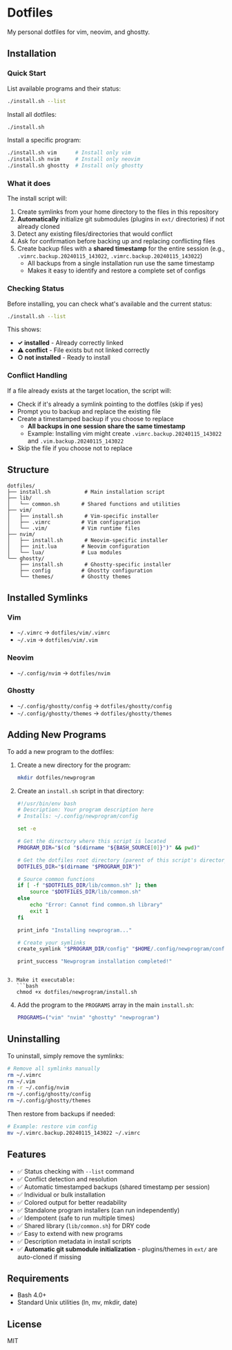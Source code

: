# Dotfiles

My personal dotfiles for vim, neovim, and ghostty.

## Installation

### Quick Start

List available programs and their status:
```bash
./install.sh --list
```

Install all dotfiles:
```bash
./install.sh
```

Install a specific program:
```bash
./install.sh vim      # Install only vim
./install.sh nvim     # Install only neovim
./install.sh ghostty  # Install only ghostty
```

### What it does

The install script will:
1. Create symlinks from your home directory to the files in this repository
2. **Automatically** initialize git submodules (plugins in `ext/` directories) if not already cloned
3. Detect any existing files/directories that would conflict
4. Ask for confirmation before backing up and replacing conflicting files
5. Create backup files with a **shared timestamp** for the entire session (e.g., `.vimrc.backup.20240115_143022`, `.vimrc.backup.20240115_143022`)
   - All backups from a single installation run use the same timestamp
   - Makes it easy to identify and restore a complete set of configs

### Checking Status

Before installing, you can check what's available and the current status:

```bash
./install.sh --list
```

This shows:
- **✓ installed** - Already correctly linked
- **⚠ conflict** - File exists but not linked correctly
- **○ not installed** - Ready to install

### Conflict Handling

If a file already exists at the target location, the script will:
- Check if it's already a symlink pointing to the dotfiles (skip if yes)
- Prompt you to backup and replace the existing file
- Create a timestamped backup if you choose to replace
  - **All backups in one session share the same timestamp**
  - Example: Installing vim might create `.vimrc.backup.20240115_143022` and `.vim.backup.20240115_143022`
- Skip the file if you choose not to replace

## Structure

```
dotfiles/
├── install.sh           # Main installation script
├── lib/
│   └── common.sh       # Shared functions and utilities
├── vim/
│   ├── install.sh       # Vim-specific installer
│   ├── .vimrc          # Vim configuration
│   └── .vim/           # Vim runtime files
├── nvim/
│   ├── install.sh       # Neovim-specific installer
│   ├── init.lua        # Neovim configuration
│   └── lua/            # Lua modules
└── ghostty/
    ├── install.sh       # Ghostty-specific installer
    ├── config          # Ghostty configuration
    └── themes/         # Ghostty themes
```

## Installed Symlinks

### Vim
- `~/.vimrc` → `dotfiles/vim/.vimrc`
- `~/.vim` → `dotfiles/vim/.vim`

### Neovim
- `~/.config/nvim` → `dotfiles/nvim`

### Ghostty
- `~/.config/ghostty/config` → `dotfiles/ghostty/config`
- `~/.config/ghostty/themes` → `dotfiles/ghostty/themes`

## Adding New Programs

To add a new program to the dotfiles:

1. Create a new directory for the program:
   ```bash
   mkdir dotfiles/newprogram
   ```

2. Create an `install.sh` script in that directory:
   ```bash
   #!/usr/bin/env bash
   # Description: Your program description here
   # Installs: ~/.config/newprogram/config
   
   set -e
   
   # Get the directory where this script is located
   PROGRAM_DIR="$(cd "$(dirname "${BASH_SOURCE[0]}")" && pwd)"
   
   # Get the dotfiles root directory (parent of this script's directory)
   DOTFILES_DIR="$(dirname "$PROGRAM_DIR")"
   
   # Source common functions
   if [ -f "$DOTFILES_DIR/lib/common.sh" ]; then
       source "$DOTFILES_DIR/lib/common.sh"
   else
       echo "Error: Cannot find common.sh library"
       exit 1
   fi
   
   print_info "Installing newprogram..."
   
   # Create your symlinks
   create_symlink "$PROGRAM_DIR/config" "$HOME/.config/newprogram/config"
   
   print_success "Newprogram installation completed!"
```

3. Make it executable:
   ```bash
   chmod +x dotfiles/newprogram/install.sh
   ```

4. Add the program to the `PROGRAMS` array in the main `install.sh`:
   ```bash
   PROGRAMS=("vim" "nvim" "ghostty" "newprogram")
   ```

## Uninstalling

To uninstall, simply remove the symlinks:
```bash
# Remove all symlinks manually
rm ~/.vimrc
rm ~/.vim
rm -r ~/.config/nvim
rm ~/.config/ghostty/config
rm ~/.config/ghostty/themes
```

Then restore from backups if needed:
```bash
# Example: restore vim config
mv ~/.vimrc.backup.20240115_143022 ~/.vimrc
```

## Features

- ✅ Status checking with `--list` command
- ✅ Conflict detection and resolution
- ✅ Automatic timestamped backups (shared timestamp per session)
- ✅ Individual or bulk installation
- ✅ Colored output for better readability
- ✅ Standalone program installers (can run independently)
- ✅ Idempotent (safe to run multiple times)
- ✅ Shared library (`lib/common.sh`) for DRY code
- ✅ Easy to extend with new programs
- ✅ Description metadata in install scripts
- ✅ **Automatic git submodule initialization** - plugins/themes in `ext/` are auto-cloned if missing

## Requirements

- Bash 4.0+
- Standard Unix utilities (ln, mv, mkdir, date)

## License

MIT
